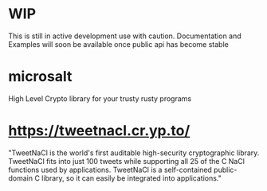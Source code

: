 # WIP 
This is still in active development use with caution. Documentation and Examples will soon be available once public api has become stable 

# microsalt
High Level Crypto library for your trusty rusty programs

# https://tweetnacl.cr.yp.to/
"TweetNaCl is the world's first auditable high-security cryptographic library. TweetNaCl fits into just 100 tweets while supporting all 25 of the C NaCl functions used by applications. TweetNaCl is a self-contained public-domain C library, so it can easily be integrated into applications."

